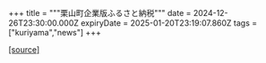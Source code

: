 +++
title = """栗山町企業版ふるさと納税"""
date = 2024-12-26T23:30:00.000Z
expiryDate = 2025-01-20T23:19:07.860Z
tags = ["kuriyama","news"]
+++


[[source]](https://www.town.kuriyama.hokkaido.jp/soshiki/31/14671.html)
